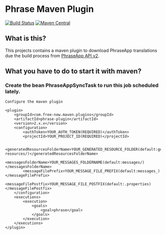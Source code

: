 # Phrase Maven Plugin
[![Build Status](https://github.com/freenowtech/phrase-maven-plugin/actions/workflows/maven.yml/badge.svg?query=branch%3Amaster)](https://github.com/freenowtech/phrase-maven-plugin/actions?query=branch%3Amaster)
[![Maven Central](https://maven-badges.herokuapp.com/maven-central/com.free-now.apis/phrase-maven-plugin/badge.svg?x=1)](https://maven-badges.herokuapp.com/maven-central/com.free-now.apis/phrase-maven-plugin)

## What is this?
This projects contains a maven plugin to download PhraseApp translations due the 
build process from [PhraseApp API v2](http://docs.phraseapp.com/api/v2/).

## What you have to do to start it with maven?

### Create the bean PhraseAppSyncTask to run this job scheduled lately.

    Configure the maven plugin
    
    <plugin>
        <groupId>com.free-now.maven.plugins</groupId>
        <artifactId>phrase-plugin</artifactId>
        <version>2.x.x</version>
        <configuration>
            <authToken>YOUR_AUTH_TOKEN(REQUIRED)</authToken>
            <projectId>YOUR_PROJECT_ID(REQUIRED)</projectId>
            
            <generatedResourcesFolderName>YOUR_GENERATED_RESOURCE_FOLDER(default:generated-resources/)</generatedResourcesFolderName>
            <messagesFolderName>YOUR_MESSAGES_FOLDERNAME(default:messages/)</messagesFolderName>
            <messageFilePrefix>YOUR_MESSAGE_FILE_PREFIX(default:messages_)</messageFilePrefix>
            <messageFilePostfix>YOUR_MESSAGE_FILE_POSTFIX(default:.properties)</messageFilePostfix> 
        </configuration>
        <executions>
            <execution>
                <goals>
                    <goal>phrase</goal>
                </goals>
            </execution>
        </executions>
    </plugin>
